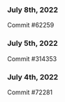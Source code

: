 ### July 8th, 2022

Commit #62259

### July 5th, 2022

Commit #314353


### July 4th, 2022

Commit #72281
